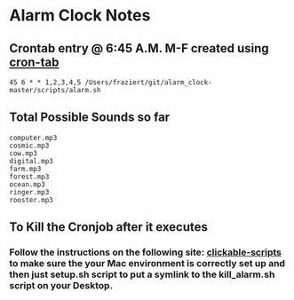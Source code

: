 # Alarm Clock Notes

## Crontab entry @ 6:45 A.M. M-F created using [cron-tab](http://www.corntab.com/pages/crontab-gui)

```
45 6 * * 1,2,3,4,5 /Users/fraziert/git/alarm_clock-master/scripts/alarm.sh
```

## Total Possible Sounds so far

```
computer.mp3
cosmic.mp3
cow.mp3
digital.mp3
farm.mp3
forest.mp3
ocean.mp3
ringer.mp3
rooster.mp3
```
## To Kill the Cronjob after it executes

### Follow the instructions on the following site: [clickable-scripts](http://stackoverflow.com/questions/5125907/how-to-run-a-shell-script-in-os-x-by-double-clicking) to make sure the your Mac environment is correctly set up and then just setup.sh script to put a symlink to the kill_alarm.sh script on your Desktop. 
